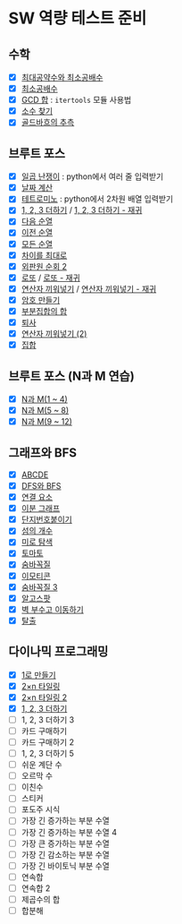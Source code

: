 # SW 역량 테스트 준비

## 수학
- [X] [최대공약수와 최소공배수](https://github.com/Kwakcena/codeplus-SW-competency/pull/1)
- [X] [최소공배수](https://github.com/Kwakcena/codeplus-SW-competency/pull/2)
- [X] [GCD 합](https://github.com/Kwakcena/codeplus-SW-competency/pull/3) : `itertools` 모듈 사용법
- [X] [소수 찾기](https://github.com/Kwakcena/codeplus-SW-competency/pull/4)
- [X] [골드바흐의 추측](https://github.com/Kwakcena/codeplus-SW-competency/pull/5)

## 브루트 포스
- [X] [일곱 난쟁이](https://github.com/Kwakcena/codeplus-SW-competency/pull/6) : python에서 여러 줄 입력받기
- [X] [날짜 계산](https://github.com/Kwakcena/codeplus-SW-competency/pull/7)
- [X] [테트로미노](https://github.com/Kwakcena/codeplus-SW-competency/pull/8) : python에서 2차원 배열 입력받기
- [X] [1, 2, 3 더하기](https://github.com/Kwakcena/codeplus-SW-competency/pull/9) / [1, 2, 3 더하기 - 재귀](https://github.com/Kwakcena/codeplus-SW-competency/pull/18)
- [X] [다음 순열](https://github.com/Kwakcena/codeplus-SW-competency/pull/10)
- [X] [이전 순열](https://github.com/Kwakcena/codeplus-SW-competency/pull/11)
- [X] [모든 순열](https://github.com/Kwakcena/codeplus-SW-competency/pull/12)
- [X] [차이를 최대로](https://github.com/Kwakcena/codeplus-SW-competency/pull/13)
- [X] [외판원 순회 2](https://github.com/Kwakcena/codeplus-SW-competency/pull/14)
- [X] [로또](https://github.com/Kwakcena/codeplus-SW-competency/pull/15) / [로또 - 재귀](https://github.com/Kwakcena/codeplus-SW-competency/pull/20)
- [X] [연산자 끼워넣기](https://github.com/Kwakcena/codeplus-SW-competency/pull/17) / [연산자 끼워넣기 - 재귀](https://github.com/Kwakcena/codeplus-SW-competency/pull/23)
- [X] [암호 만들기](https://github.com/Kwakcena/codeplus-SW-competency/pull/19)
- [X] [부분집합의 합](https://github.com/Kwakcena/codeplus-SW-competency/pull/21)
- [X] [퇴사](https://github.com/Kwakcena/codeplus-SW-competency/pull/22)
- [X] [연산자 끼워넣기 (2)](https://github.com/Kwakcena/codeplus-SW-competency/pull/23)
- [X] [집합](https://github.com/Kwakcena/codeplus-SW-competency/pull/25)

## 브루트 포스 (N과 M 연습)
- [X] [N과 M(1 ~ 4)](https://github.com/Kwakcena/codeplus-SW-competency/pull/42)
- [X] [N과 M(5 ~ 8)](https://github.com/Kwakcena/codeplus-SW-competency/pull/43)
- [X] [N과 M(9 ~ 12)](https://github.com/Kwakcena/codeplus-SW-competency/pull/44)

## 그래프와 BFS
- [X] [ABCDE](https://github.com/Kwakcena/codeplus-SW-competency/pull/27)
- [X] [DFS와 BFS](https://github.com/Kwakcena/codeplus-SW-competency/pull/26)
- [X] [연결 요소](https://github.com/Kwakcena/codeplus-SW-competency/pull/28)
- [X] [이분 그래프](https://github.com/Kwakcena/codeplus-SW-competency/pull/30)
- [X] [단지번호붙이기](https://github.com/Kwakcena/codeplus-SW-competency/pull/31)
- [X] [섬의 개수](https://github.com/Kwakcena/codeplus-SW-competency/pull/40)
- [X] [미로 탐색](https://github.com/Kwakcena/codeplus-SW-competency/pull/32)
- [X] [토마토](https://github.com/Kwakcena/codeplus-SW-competency/pull/33)
- [X] [숨바꼭질](https://github.com/Kwakcena/codeplus-SW-competency/pull/34)
- [X] [이모티콘](https://github.com/Kwakcena/codeplus-SW-competency/pull/35)
- [X] [숨바꼭질 3](https://github.com/Kwakcena/codeplus-SW-competency/pull/36)
- [X] [알고스팟](https://github.com/Kwakcena/codeplus-SW-competency/pull/37)
- [X] [벽 부수고 이동하기](https://github.com/Kwakcena/codeplus-SW-competency/pull/38)
- [X] [탈출](https://github.com/Kwakcena/codeplus-SW-competency/pull/39)

## 다이나믹 프로그래밍
- [X] [1로 만들기](https://github.com/Kwakcena/codeplus-SW-competency/pull/45)
- [X] [2×n 타일링](https://github.com/Kwakcena/codeplus-SW-competency/pull/46)
- [X] [2×n 타일링 2](https://github.com/Kwakcena/codeplus-SW-competency/pull/47)
- [X] [1, 2, 3 더하기](https://github.com/Kwakcena/codeplus-SW-competency/pull/48)
- [ ] 1, 2, 3 더하기 3
- [ ] 카드 구매하기
- [ ] 카드 구매하기 2
- [ ] 1, 2, 3 더하기 5
- [ ] 쉬운 계단 수
- [ ] 오르막 수
- [ ] 이친수
- [ ] 스티커
- [ ] 포도주 시식
- [ ] 가장 긴 증가하는 부분 수열
- [ ] 가장 긴 증가하는 부분 수열 4
- [ ] 가장 큰 증가하는 부분 수열
- [ ] 가장 긴 감소하는 부분 수열
- [ ] 가장 긴 바이토닉 부분 수열
- [ ] 연속합
- [ ] 연속합 2
- [ ] 제곱수의 합
- [ ] 합분해
